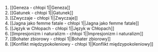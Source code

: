 1. [[Geneza - chłopi 1||Geneza]]
2. [[Gatunek - chłopi 1||Gatunek]]
3. [[Zwyczaje - chłopi 1||Zwyczaje]]
4. [[Jagna jako femme fatale - chłopi 1||Jagna jako femme fatale]]
5. [[Język w Chłopach - chłopi 1||Język w Chłopach]]
6. [[Impresjonizm i naturalizm - chłopi 1||Impresjonizm i naturalizm]]
7. [[Bohater zbiorowy - chłopi 1||Bohater zbiorowy]]
8. [[Konflikt międzypokoleniowy - chłopi 1||Konflikt międzypokoleniowy]]